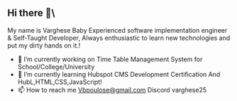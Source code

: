 ## Hi there 👋\
My name is Varghese Baby Experienced software implementation engineer & Self-Taught Developer, Always enthusiastic to learn new technologies and put my dirty hands on it.!

- 🔭 I’m currently working on Time Table Management System for School/College/University
- 🌱 I’m currently learning Hubspot CMS Development Certification And HubL,HTML,CSS,JavaScript!
- 📫 How to reach me Vbpoulose@gmail.com Discord varghese25


<!--
**varghese25/varghese25** is a ✨ _special_ ✨ repository because its `README.md` (this file) appears on your GitHub profile.

Here are some ideas to get you started:
- 👯 I’m looking to collaborate on ...
- 🤔 I’m looking for help with ...
- 💬 Ask me about ...
- 📫 How to reach me: ...
     Vbpoulose@gmail.com
- 😄 Pronouns: ...
- ⚡ Fun fact: ...

-->
